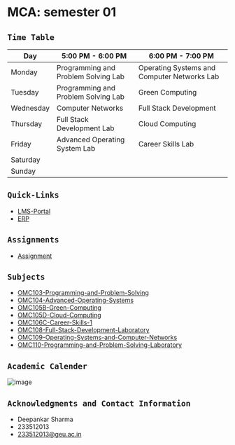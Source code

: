 # **MCA: semester 01**

## `Time Table`<br>

| **Day**   | **5:00 PM - 6:00 PM**               | **6:00 PM - 7:00 PM**                       |
| --------- | ----------------------------------- | ------------------------------------------- |
| Monday    | Programming and Problem Solving Lab | Operating Systems and Computer Networks Lab |
| Tuesday   | Programming and Problem Solving Lab | Green Computing                             |
| Wednesday | Computer Networks                   | Full Stack Development                      |
| Thursday  | Full Stack Development Lab          | Cloud Computing                             |
| Friday    | Advanced Operating System Lab       | Career Skills Lab                           |
| Saturday  |                                     |                                             |
| Sunday    |                                     |                                             |


## `Quick-Links`<br>
- [LMS-Portal](https://lms.geuonline.com/d2l/login)
- [ERP](https://student.geu.ac.in/)

## `Assignments`<br>
- [Assignment](/Assignments/)




## `Subjects`<br>
- [OMC103-Programming-and-Problem-Solving](OMC103%20Programming%20and%20Problem-Solving)
- [OMC104-Advanced-Operating-Systems](OMC104%20Advanced%20Operating%20Systems)
- [OMC105B-Green-Computing](OMC105B%20Green%20Computing)
- [OMC105D-Cloud-Computing](OMC105D%20Cloud%20Computing)
- [OMC106C-Career-Skills-1](OMC106C%20Career%20Skills%20-%2%201)
- [OMC108-Full-Stack-Development-Laboratory](OMC108%20Full%20Stack%20Development%20Laboratory)
- [OMC109-Operating-Systems-and-Computer-Networks](OMC109%20Operating%20Systems%20and%20Computer%20Networks)
- [OMC110-Programming-and-Problem-Solving-Laboratory](OMC110%20Programming%20and%20Problem-Solving%20Laboratory)


## `Academic Calender`<br>

![image](https://github.com/ideepankarsharma2003/MCA/assets/74599435/ae9465df-2e5a-4096-9676-bd28399bb179)



## `Acknowledgments and Contact Information`<br>
- Deepankar Sharma
- 233512013
- 233512013@geu.ac.in

